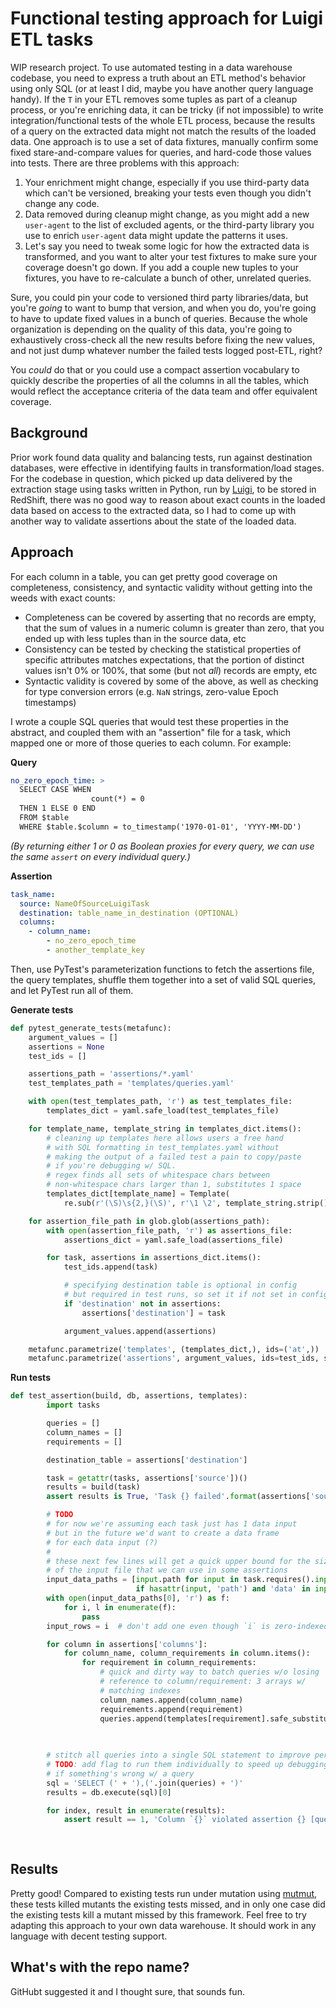 # Functional testing approach for Luigi ETL tasks

WIP research project. To use automated testing in a data warehouse codebase,
you need to express a truth about an ETL method's behavior using only SQL
(or at least I did, maybe you have another query language handy). If the
`T` in your ETL removes some tuples as part of a cleanup process, or you're
enriching data, it can be tricky (if not impossible) to write
integration/functional tests of the whole ETL process, because the results
of a query on the extracted data might not match the results of the loaded
data. One approach is to use a set of data fixtures, manually confirm some
fixed stare-and-compare values for queries, and hard-code those values into
tests. There are three problems with this approach:

1. Your enrichment might change, especially if you use third-party data
which can't be versioned, breaking your tests even though you didn't change
any code.
2. Data removed during cleanup might change, as you might add a new `user-agent`
to the list of excluded agents, or the third-party library you use to
enrich `user-agent` data might update the patterns it uses.
3. Let's say you need to tweak some logic for how the extracted data is
transformed, and you want to alter your test fixtures to make sure your
coverage doesn't go down. If you add a couple new tuples to your fixtures,
you have to re-calculate a bunch of other, unrelated queries.

Sure, you could pin your code to versioned third party libraries/data, but
you're _going_ to want to bump that version, and when you do, you're going
to have to update fixed values in a bunch of queries. Because the whole
organization is depending on the quality of this data, you're going to
exhaustively cross-check all the new results before fixing the new values,
and not just dump whatever number the failed tests logged post-ETL, right?

You _could_ do that or you could use a compact assertion vocabulary to
quickly describe the properties of all the columns in all the tables, which
would reflect the acceptance criteria of the data team and offer equivalent
coverage.

## Background

Prior work found data quality and balancing tests, run against destination
databases, were effective in identifying faults in transformation/load stages.
For the codebase in question, which picked up data delivered by the
extraction stage using tasks written in Python, run by [Luigi](https://github.com/spotify/luigi),
to be stored in RedShift, there was no good way to reason about exact counts
in the loaded data based on access to the extracted data, so I had to come
up with another way to validate assertions about the state of the loaded data.

## Approach

For each column in a table, you can get pretty good coverage on completeness,
consistency, and syntactic validity without getting into the weeds with
exact counts:

* Completeness can be covered by asserting that no records are empty, that
the sum of values in a numeric column is greater than zero, that you ended
up with less tuples than in the source data, etc
* Consistency can be tested by checking the statistical properties of
specific attributes matches expectations, that the portion of distinct
values isn't 0% or 100%, that some (but not _all_) records are empty, etc
* Syntactic validity is covered by some of the above, as well as checking
for type conversion errors (e.g. `NaN` strings, zero-value Epoch timestamps)

I wrote a couple SQL queries that would test these properties in the abstract,
and coupled them with an "assertion" file for a task, which mapped one or more
of those queries to each column. For example:

**Query**
```yaml
no_zero_epoch_time: >
  SELECT CASE WHEN
                  count(*) = 0
  THEN 1 ELSE 0 END
  FROM $table
  WHERE $table.$column = to_timestamp('1970-01-01', 'YYYY-MM-DD')
```

_(By returning either 1 or 0 as Boolean proxies for every query, we can
use the same `assert` on every individual query.)_

**Assertion**
```yaml
task_name:
  source: NameOfSourceLuigiTask
  destination: table_name_in_destination (OPTIONAL)
  columns:
    - column_name:
        - no_zero_epoch_time
        - another_template_key

```

Then, use PyTest's parameterization functions to fetch the assertions file,
the query templates, shuffle them together into a set of valid SQL queries,
and let PyTest run all of them.

**Generate tests**
```python
def pytest_generate_tests(metafunc):
    argument_values = []
    assertions = None
    test_ids = []

    assertions_path = 'assertions/*.yaml'
    test_templates_path = 'templates/queries.yaml'

    with open(test_templates_path, 'r') as test_templates_file:
        templates_dict = yaml.safe_load(test_templates_file)

    for template_name, template_string in templates_dict.items():
        # cleaning up templates here allows users a free hand
        # with SQL formatting in test_templates.yaml without
        # making the output of a failed test a pain to copy/paste
        # if you're debugging w/ SQL.
        # regex finds all sets of whitespace chars between
        # non-whitespace chars larger than 1, substitutes 1 space
        templates_dict[template_name] = Template(
            re.sub(r'(\S)\s{2,}(\S)', r'\1 \2', template_string.strip()))

    for assertion_file_path in glob.glob(assertions_path):
        with open(assertion_file_path, 'r') as assertions_file:
            assertions_dict = yaml.safe_load(assertions_file)

        for task, assertions in assertions_dict.items():
            test_ids.append(task)

            # specifying destination table is optional in config
            # but required in test runs, so set it if not set in config
            if 'destination' not in assertions:
                assertions['destination'] = task

            argument_values.append(assertions)

    metafunc.parametrize('templates', (templates_dict,), ids=('at',))
    metafunc.parametrize('assertions', argument_values, ids=test_ids, scope='function')
```

**Run tests**
```python
def test_assertion(build, db, assertions, templates):
        import tasks

        queries = []
        column_names = []
        requirements = []

        destination_table = assertions['destination']

        task = getattr(tasks, assertions['source'])()
        results = build(task)
        assert results is True, 'Task {} failed'.format(assertions['source'])

        # TODO
        # for now we're assuming each task just has 1 data input
        # but in the future we'd want to create a data frame
        # for each data input (?)
        #
        # these next few lines will get a quick upper bound for the size
        # of the input file that we can use in some assertions
        input_data_paths = [input.path for input in task.requires().input()
                            if hasattr(input, 'path') and 'data' in input.path]
        with open(input_data_paths[0], 'r') as f:
            for i, l in enumerate(f):
                pass
        input_rows = i  # don't add one even though `i` is zero-indexed, b/c header row

        for column in assertions['columns']:
            for column_name, column_requirements in column.items():
                for requirement in column_requirements:
                    # quick and dirty way to batch queries w/o losing
                    # reference to column/requirement: 3 arrays w/
                    # matching indexes
                    column_names.append(column_name)
                    requirements.append(requirement)
                    queries.append(templates[requirement].safe_substitute(column=column_name,
                                                                          table=destination_table,
                                                                          source_row_count=input_rows))

        # stitch all queries into a single SQL statement to improve perf
        # TODO: add flag to run them individually to speed up debugging
        # if something's wrong w/ a query
        sql = 'SELECT (' + '),('.join(queries) + ')'
        results = db.execute(sql)[0]

        for index, result in enumerate(results):
            assert result == 1, 'Column `{}` violated assertion {} [query: {}]'.format(column_names[index],
                                                                                       requirements[index],
                                                                                       queries[index])
```

## Results

Pretty good! Compared to existing tests run under mutation using [mutmut](https://github.com/boxed/mutmut),
these tests killed mutants the existing tests missed, and in only one case
did the existing tests kill a mutant missed by this framework. Feel free
to try adapting this approach to your own data warehouse. It should work
in any language with decent testing support.

## What's with the repo name?

GitHubt suggested it and I thought sure, that sounds fun.

